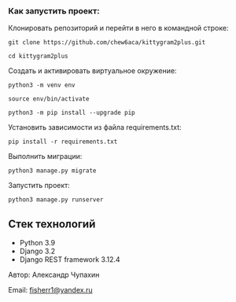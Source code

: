 ### Как запустить проект:

Клонировать репозиторий и перейти в него в командной строке:

```
git clone https://github.com/chew6aca/kittygram2plus.git
```

```
cd kittygram2plus
```

Cоздать и активировать виртуальное окружение:

```
python3 -m venv env
```

```
source env/bin/activate
```

```
python3 -m pip install --upgrade pip
```

Установить зависимости из файла requirements.txt:

```
pip install -r requirements.txt
```

Выполнить миграции:

```
python3 manage.py migrate
```

Запустить проект:

```
python3 manage.py runserver
```
## Стек технологий
+ Python 3.9
+ Django 3.2
+ Django REST framework 3.12.4


Автор: Александр Чупахин

Email: [fisherr1@yandex.ru](mailto:fisherr1@yandex.ru)
